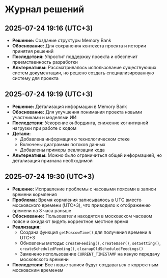 # Журнал решений

## 2025-07-24 19:16 (UTC+3)
- **Решение:** Создание структуры Memory Bank
- **Обоснование:** Для сохранения контекста проекта и истории принятия решений
- **Последствия:** Упростит поддержку проекта и обеспечит преемственность разработки
- **Альтернативы:** Рассматривалось использование существующих систем документации, но решено создать специализированную систему для проекта

## 2025-07-24 19:19 (UTC+3)
- **Решение:** Детализация информации в Memory Bank
- **Обоснование:** Для улучшения понимания проекта новыми участниками и моделями ИИ
- **Последствия:** Ускорение онбординга, снижение когнитивной нагрузки при работе с кодом
- **Детали:** 
  - Добавлена информация о технологическом стеке
  - Включены диаграммы потоков данных
  - Добавлены примеры реализации кода
- **Альтернативы:** Можно было ограничиться общей информацией, но детализация признана необходимой


## 2025-07-24 19:30 (UTC+3)
- **Решение:** Исправление проблемы с часовыми поясами в записи времени кормления
- **Проблема:** Время кормления записывалось в UTC вместо московского времени (UTC+3), что приводило к отображению времени на 3 часа раньше
- **Обоснование:** Пользователи находятся в московском часовом поясе и ожидают видеть корректное местное время
- **Реализация:** 
  - Создана функция `getMoscowTime()` для получения времени в UTC+3
  - Обновлены методы: `createFeeding()`, `createUser()`, `setSetting()`, `createScheduledFeeding()`, `cleanupOldScheduledFeedings()`
  - Заменено использование `CURRENT_TIMESTAMP` на явную передачу московского времени
- **Последствия:** Все новые записи будут создаваться с корректным московским временем
